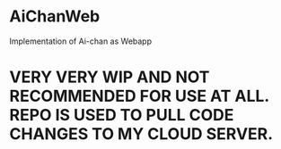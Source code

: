 # AiChanWeb
Implementation of Ai-chan as Webapp

# VERY VERY WIP AND NOT RECOMMENDED FOR USE AT ALL. REPO IS USED TO PULL CODE CHANGES TO MY CLOUD SERVER.
